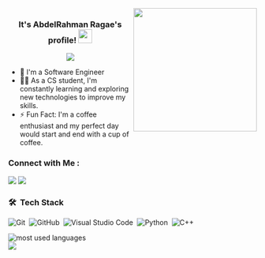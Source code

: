 
<img width="250" align="right" src="https://c.tenor.com/_DOBjnGspYAAAAAM/code-coding.gif">

<h3 align="center">
  It's AbdelRahman Ragae's profile!
  <img src="https://media.giphy.com/media/hvRJCLFzcasrR4ia7z/giphy.gif" width="28">
</h3>

<p align="center">
  <a href="https://github.com/DenverCoder1/readme-typing-svg"><img src="https://readme-typing-svg.herokuapp.com/?lines=Always%20learning%20new%20things&font=Fira%20Code&center=true&width=440&height=45&color=f75c7e&vCenter=true&size=22"></a>
</p> 
<!-- Typing SVG by DenverCoder1 - https://github.com/DenverCoder1/readme-typing-svg -->


- 🏢 I'm a Software Engineer
- 👨‍💻 As a CS student, I'm constantly learning and exploring new technologies to improve my skills.
- ⚡ Fun Fact: I'm a coffee enthusiast and my perfect day would start and end with a cup of coffee.



### Connect with Me :

<a href="https://linkedin.com/in/abdoragae74" target="_blank"><img src="https://img.shields.io/badge/AbdelRahman%20Ragae-0077B5?style=for-the-badge&logo=Linkedin&logoColor=white"/></a>
<a href="https://t.me/AbdoRagae74" target="_blank"><img src="https://img.shields.io/badge/AbdelRahman%20Ragae-0077B5?style=for-the-badge&logo=Telegram&logoColor=white"/></a>
### 🛠 &nbsp;Tech Stack
![Git](https://img.shields.io/badge/-Git-05122A?style=flat&logo=git)&nbsp;
![GitHub](https://img.shields.io/badge/-GitHub-05122A?style=flat&logo=github)&nbsp;
![Visual Studio Code](https://img.shields.io/badge/-Visual%20Studio%20Code-05122A?style=flat&logo=visual-studio-code&logoColor=007ACC)&nbsp;
![Python](https://img.shields.io/badge/-Python%20-05122A?style=flat&logo=python)&nbsp;
![C++](https://img.shields.io/badge/C++-blue.svg?style=flat&logo=cplusplus)&nbsp;




<img align="left" src="https://github-readme-stats.vercel.app/api/top-langs?username=AbdoRagae74&show_icons=true&locale=en&layout=compact&theme=radical" alt="most used languages" />
<br>
<a href="https://komarev.com/ghpvc/?username=Abdoragae74&style=for-the-badge">
    <img src="https://komarev.com/ghpvc/?username=Abdoragae74&style=for-the-badge">
</a>
